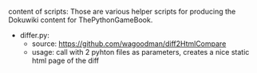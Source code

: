 content of scripts:
Those are various helper scripts for producing the Dokuwiki content for ThePythonGameBook.

  * differ.py: 
    * source: https://github.com/wagoodman/diff2HtmlCompare
    * usage: call with 2 pyhton files as parameters, creates a nice static html page of the diff
  
